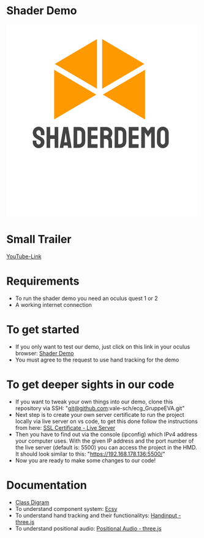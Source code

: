 
# Shader Demo
![Screenshot](logo.png)

# Small Trailer 
[YouTube-Link](https://www.youtube.com/watch?v=2xpn_W1_3SU&ab_channel=ValentinSchmidberger)

# Requirements
- To run the shader demo you need an oculus quest 1 or 2 
- A working internet connection 

# To get started
- If you only want to test our demo, just click on this link in your oculus browser: [Shader Demo](https://vale-sch.github.io/ecg_GruppeEVA/sprint3/index.html) 
- You must agree to the request to use hand tracking for the demo 

# To get deeper sights in our code
- If you want to tweak your own things into our demo, clone this repository via SSH: "git@github.com:vale-sch/ecg_GruppeEVA.git"
- Next step is to create your own server certificate to run the project locally via live server on vs code, to get this done follow the instructions from here: [SSL Certificate - Live Server](https://medium.com/webisora/how-to-enable-https-on-live-server-visual-studio-code-5659fbc5542c)
- Then you have to find out via the console (ipconfig) which IPv4 address your computer uses. With the given IP address and the port number of the live server (default is: 5500) you can access the project in the HMD. It should look similar to this: "https://192.168.178.136:5500/"
- Now you are ready to make some changes to our code!

# Documentation
- [Class Digram](ShaderDemoClassDiagram.png)
- To understand component system: [Ecsy](https://three.ecsy.io/docs/#/)
- To understand hand tracking and their functionalitys: [Handinput - three.js](https://threejs.org/examples/?q=hand#webxr_vr_handinput_pointerclick)
- To understand positional audio: [Positional Audio - three.js](https://threejs.org/docs/#api/en/audio/PositionalAudio)



